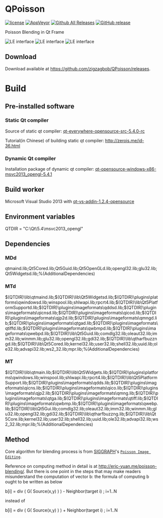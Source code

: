 QPoisson
===============

[![license](https://img.shields.io/github/license/zigzagbob/QPoisson.svg)](https://github.com/zigzagbob/QPoisson/blob/master/LICENSE)
[![AppVeyor](https://img.shields.io/appveyor/ci/zigzagbob/QPoisson.svg)](https://ci.appveyor.com/project/zigzagbob/QPoisson)
[![Github All Releases](https://img.shields.io/github/downloads/zigzagbob/QPoisson/total.svg)](https://github.com/zigzagbob/QPoisson/releases)
[![GitHub release](https://img.shields.io/github/release/zigzagbob/QPoisson.svg)](https://github.com/zigzagbob/QPoisson/releases/latest)

Poisson Blending in Qt Frame

![LE interface](https://github.com/zigzagbob/zigzagbob.github.io/raw/master/RmPNG/qps.PNG)
![LE interface](https://github.com/zigzagbob/zigzagbob.github.io/raw/master/RmPNG/qpt.PNG)
![LE interface](https://github.com/zigzagbob/zigzagbob.github.io/raw/master/RmPNG/qpo.PNG)

## Download ##

Download available at <https://github.com/zigzagbob/QPoisson/releases>.

# Build #

## Pre-installed software ##

### Static Qt compiler ###

Source of static qt compiler: [qt-everywhere-opensource-src-5.4.0-rc](http://download.qt.io/development_releases/qt/5.4/5.4.0-rc/single/qt-everywhere-opensource-src-5.4.0-rc.zip)

Tutorial(in Chinese) of building static qt compiler: <http://zerois.me/id-36.html>

### Dynamic Qt compiler ###

Installation package of dynamic qt compiler: [qt-opensource-windows-x86-msvc2013_opengl-5.4.1](http://download.qt.io/archive/qt/5.4/5.4.1/qt-opensource-windows-x86-msvc2013_opengl-5.4.1.exe)

## Build worker ##

Microsoft Visual Studio 2013 with [qt-vs-addin-1.2.4-opensource](http://download.qt.io/archive/vsaddin/qt-vs-addin-1.2.4-opensource.exe)

## Environment variables ##

QTDIR = "C:\Qt\5.4\msvc2013_opengl"

## Dependencies ##

### MDd ###

qtmaind.lib;Qt5Cored.lib;Qt5Guid.lib;Qt5OpenGLd.lib;opengl32.lib;glu32.lib;Qt5Widgetsd.lib;%(AdditionalDependencies)

### MTd ###

$(QTDIR)\lib\qtmaind.lib;$(QTDIR)\lib\Qt5Widgetsd.lib;$(QTDIR)\plugins\platforms\qwindowsd.lib;winspool.lib;shlwapi.lib;rpcrt4.lib;$(QTDIR)\lib\Qt5PlatformSupportd.lib;$(QTDIR)\plugins\imageformats\qddsd.lib;$(QTDIR)\plugins\imageformats\qicnsd.lib;$(QTDIR)\plugins\imageformats\qicod.lib;$(QTDIR)\plugins\imageformats\qjp2d.lib;$(QTDIR)\plugins\imageformats\qmngd.lib;$(QTDIR)\plugins\imageformats\qtgad.lib;$(QTDIR)\plugins\imageformats\qtiffd.lib;$(QTDIR)\plugins\imageformats\qwbmpd.lib;$(QTDIR)\plugins\imageformats\qwebpd.lib;$(QTDIR)\lib\Qt5Guid.lib;comdlg32.lib;oleaut32.lib;imm32.lib;winmm.lib;glu32.lib;opengl32.lib;gdi32.lib;$(QTDIR)\lib\qtharfbuzzngd.lib;$(QTDIR)\lib\Qt5Cored.lib;kernel32.lib;user32.lib;shell32.lib;uuid.lib;ole32.lib;advapi32.lib;ws2_32.lib;mpr.lib;%(AdditionalDependencies)

### MT ###

$(QTDIR)\lib\qtmain.lib;$(QTDIR)\lib\Qt5Widgets.lib;$(QTDIR)\plugins\platforms\qwindows.lib;winspool.lib;shlwapi.lib;rpcrt4.lib;$(QTDIR)\lib\Qt5PlatformSupport.lib;$(QTDIR)\plugins\imageformats\qdds.lib;$(QTDIR)\plugins\imageformats\qicns.lib;$(QTDIR)\plugins\imageformats\qico.lib;$(QTDIR)\plugins\imageformats\qjp2.lib;$(QTDIR)\plugins\imageformats\qmng.lib;$(QTDIR)\plugins\imageformats\qtga.lib;$(QTDIR)\plugins\imageformats\qtiff.lib;$(QTDIR)\plugins\imageformats\qwbmp.lib;$(QTDIR)\plugins\imageformats\qwebp.lib;$(QTDIR)\lib\Qt5Gui.lib;comdlg32.lib;oleaut32.lib;imm32.lib;winmm.lib;glu32.lib;opengl32.lib;gdi32.lib;$(QTDIR)\lib\qtharfbuzzng.lib;$(QTDIR)\lib\Qt5Core.lib;kernel32.lib;user32.lib;shell32.lib;uuid.lib;ole32.lib;advapi32.lib;ws2_32.lib;mpr.lib;%(AdditionalDependencies)

## Method ##

Core algorithm for blending process is from [SIGGRAPH](https://www.siggraph.org//)'s [`Poisson Image Editing`](http://www.cs.jhu.edu/~misha/Fall07/Papers/Perez03.pdf).

Reference on computing method in detail is at <http://eric-yuan.me/poisson-blending/>. But there is one point in the steps that may make readers misunderstand the computation of vector b: the formula of computing b ought to be written as below

b[i] = div ( G( Source(x,y) ) ) - Neighbor(target i) ;          i=1..N

instead of

b[i] = div ( G( Source(x,y) ) ) + Neighbor(target i) ;          i=1..N
